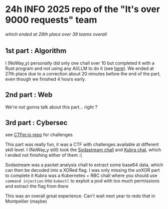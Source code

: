 # 24h INFO 2025 repo of the "It's over 9000 requests" team
###### which ended at 29th place over 39 teams overall

## 1st part : Algorithm

I (NoWay_y) personally did only one chall over 10 but completed it with a Rust program and not using any AI/LLM to do it (see [here](https://github.com/NoWauu/24h_info_2025/tree/main/Algo/Rust/apps/main/src/retrogaming.rs)).
We ended at 27th place due to a correction about 20 minutes before the end of the part, even though we finished 4 hours early.

## 2nd part : Web

We're not gonna talk about this part... right ?

## 3rd part : Cybersec

see [CTFer.io repo](https://github.com/ctfer-io/24hiut2025/tree/main/challenges) for challenges

This part was really fun, it was a CTF with challenges available at different skill level.
I (NoWay_y still) took the [Sodastream chall](https://github.com/ctfer-io/24hiut2025/tree/main/challenges/forensic/sodastream) and [Kubra chal](https://github.com/ctfer-io/24hiut2025/tree/main/challenges/infra/kubrac), which I ended not finishing either of them :(

Sodastream was a packet analysis chall to extract some base64 data, which can then be decoded into a XORed flag. I was only missing the unXOR part to complete it
Kubra was a Kubernetes + RBC chall where you should use `command injection` into `kubectl` to exploit a pod with too much permissions and extract the flag from there

This was an overall great experience. Can't wait next year to redo that in Montpellier (maybe)
